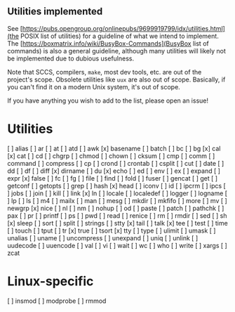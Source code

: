 Utilities implemented
---------------------
See [https://pubs.opengroup.org/onlinepubs/9699919799/idx/utilities.html](the POSIX list of utilities) for a guideline of what we intend to implement. The [https://boxmatrix.info/wiki/BusyBox-Commands](BusyBox list of commands) is also a general guideline, although many utilities will likely not be implemented due to dubious usefulness.

Note that SCCS, compilers, `make`, most dev tools, etc. are out of the project's scope. Obsolete utilities like `uux` are also out of scope. Basically, if you can't find it on a modern Unix system, it's out of scope.

If you have anything you wish to add to the list, please open an issue!

Utilities
=========
[ ] alias
[ ] ar
[ ] at
[ ] atd
[ ] awk
[x] basename
[ ] batch
[ ] bc
[ ] bg
[x] cal
[x] cat
[ ] cd
[ ] chgrp
[ ] chmod
[ ] chown
[ ] cksum
[ ] cmp
[ ] comm
[ ] command
[ ] compress
[ ] cp
[ ] crond
[ ] crontab
[ ] csplit
[ ] cut
[ ] date
[ ] dd
[ ] df
[ ] diff
[x] dirname
[ ] du
[x] echo
[ ] ed
[ ] env
[ ] ex
[ ] expand
[ ] expr
[x] false
[ ] fc
[ ] fg
[ ] file
[ ] find
[ ] fold
[ ] fuser
[ ] gencat
[ ] get
[ ] getconf
[ ] getopts
[ ] grep
[ ] hash
[x] head
[ ] iconv
[ ] id
[ ] ipcrm
[ ] ipcs
[ ] jobs
[ ] join
[ ] kill
[ ] link
[x] ln
[ ] locale
[ ] localedef
[ ] logger
[ ] logname
[ ] lp
[ ] ls
[ ] m4
[ ] mailx
[ ] man
[ ] mesg
[ ] mkdir
[ ] mkfifo
[ ] more
[ ] mv
[ ] newgrp
[x] nice
[ ] nl
[ ] nm
[ ] nohup
[ ] od
[ ] paste
[ ] patch
[ ] pathchk
[ ] pax
[ ] pr
[ ] printf
[ ] ps
[ ] pwd
[ ] read
[ ] renice
[ ] rm
[ ] rmdir
[ ] sed
[ ] sh
[x] sleep
[ ] sort
[ ] split
[ ] strings
[ ] stty
[x] tail
[ ] talk
[x] tee
[ ] test
[ ] time
[ ] touch
[ ] tput
[ ] tr
[x] true
[ ] tsort
[x] tty
[ ] type
[ ] ulimit
[ ] umask
[ ] unalias
[ ] uname
[ ] uncompress
[ ] unexpand
[ ] uniq
[ ] unlink
[ ] uudecode
[ ] uuencode
[ ] val
[ ] vi
[ ] wait
[ ] wc
[ ] who
[ ] write
[ ] xargs
[ ] zcat

Linux-specific
==============
[ ] insmod
[ ] modprobe
[ ] rmmod
